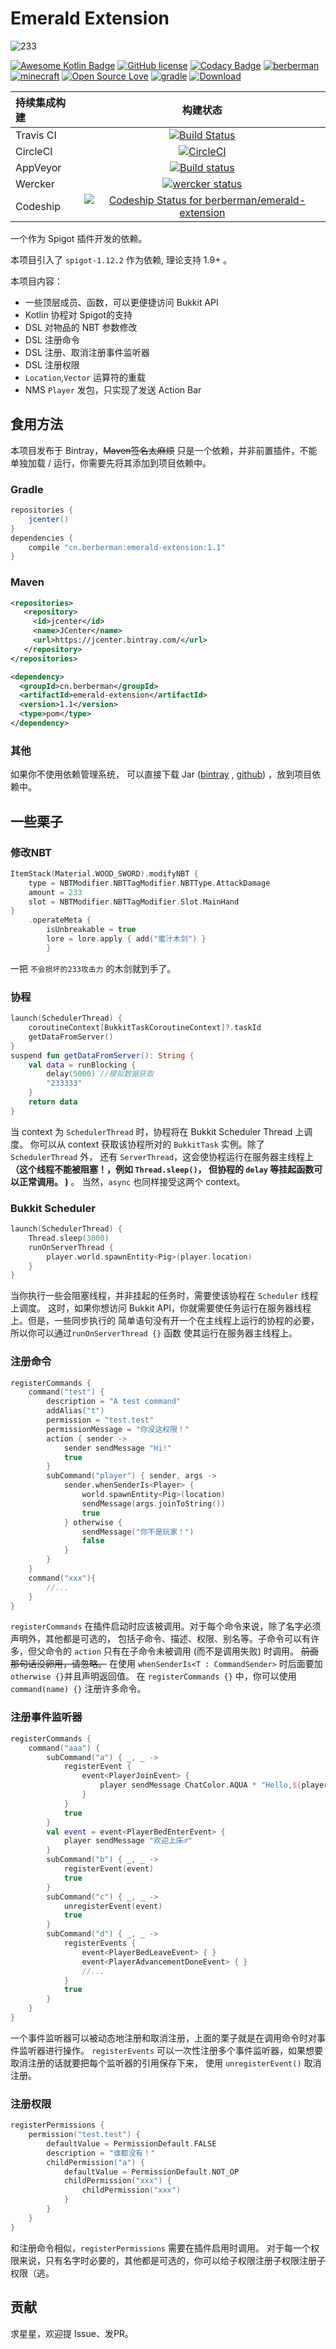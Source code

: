 # Emerald Extension
![233](https://d1u5p3l4wpay3k.cloudfront.net/minecraft_zh_gamepedia/6/6a/Emerald.png?version=c18f3d42d9893b84e783362697408421)

[![Awesome Kotlin Badge](https://kotlin.link/awesome-kotlin.svg)](https://github.com/KotlinBy/awesome-kotlin)
[![GitHub license](https://img.shields.io/badge/license-Apache%20License%202.0-blue.svg?style=flat)](http://www.apache.org/licenses/LICENSE-2.0)
[![Codacy Badge](https://api.codacy.com/project/badge/Grade/7b4f22765ae44af4bd84103daddb00c7)](https://www.codacy.com/app/berberman/emerald-extension?utm_source=github.com&amp;utm_medium=referral&amp;utm_content=berberman/emerald-extension&amp;utm_campaign=Badge_Grade)
[![berberman](https://img.shields.io/badge/powered_by-berberman-orange.svg)](https://github.com/berberman)
[![minecraft](https://img.shields.io/badge/minecraft-1.12.2-yellowgreen.svg)](https://www.spigotmc.org/)
[![Open Source Love](https://badges.frapsoft.com/os/v1/open-source.svg?v=103)](https://github.com/berberman/emerald-extension)
[![gradle](https://img.shields.io/badge/gradle-4.4-brightgreen.svg)](https://gradle.org/)
[![Download](https://api.bintray.com/packages/berberman/maven/emerald-extension/images/download.svg)](https://bintray.com/berberman/maven/emerald-extension/_latestVersion)

持续集成构建|构建状态
:---|:---:
Travis CI|[![Build Status](https://travis-ci.org/berberman/emerald-extension.svg?branch=master)](https://travis-ci.org/berberman/emerald-extension)
CircleCI|[![CircleCI](https://circleci.com/gh/berberman/emerald-extension.svg?style=svg)](https://circleci.com/gh/berberman/emerald-extension)
AppVeyor|[![Build status](https://ci.appveyor.com/api/projects/status/o1x1hh6xx6koh4v0?svg=true)](https://ci.appveyor.com/project/berberman/emerald-extension)
Wercker|[![wercker status](https://app.wercker.com/status/820a6a6b02261bd3bfe88b9b5a066dce/s/master "wercker status")](https://app.wercker.com/project/byKey/820a6a6b02261bd3bfe88b9b5a066dce)
Codeship|[ ![Codeship Status for berberman/emerald-extension](https://app.codeship.com/projects/350b4220-ec8e-0135-f54a-6e606d5d3d05/status?branch=master)](https://app.codeship.com/projects/270349)

一个作为 Spigot 插件开发的依赖。

本项目引入了 `spigot-1.12.2` 作为依赖, 理论支持 1.9+ 。

本项目内容：
* 一些顶层成员、函数，可以更便捷访问 Bukkit API
* Kotlin 协程对 Spigot的支持
* DSL 对物品的 NBT 参数修改
* DSL 注册命令
* DSL 注册、取消注册事件监听器
* DSL 注册权限
* `Location`,`Vector` 运算符的重载
* NMS `Player` 发包，只实现了发送 Action Bar

## 食用方法
本项目发布于 Bintray，~~Maven签名太麻烦~~ 只是一个依赖，并非前置插件，不能单独加载 / 运行，你需要先将其添加到项目依赖中。
### Gradle
```groovy
repositories {
    jcenter()
}
dependencies {
    compile "cn.berberman:emerald-extension:1.1"
}
```
### Maven
```xml
<repositories>
   <repository>
     <id>jcenter</id>
     <name>JCenter</name>
     <url>https://jcenter.bintray.com/</url>
   </repository>
</repositories>

<dependency>
  <groupId>cn.berberman</groupId>
  <artifactId>emerald-extension</artifactId>
  <version>1.1</version>
  <type>pom</type>
</dependency>
```
### 其他
如果你不使用依赖管理系统，
可以直接下载 Jar ([bintray](https://bintray.com/berberman/maven/emerald-extension/_latestVersion) ,
[github](https://github.com/berberman/emerald-extension/releases)) ，放到项目依赖中。
## 一些栗子
### 修改NBT
```kotlin
ItemStack(Material.WOOD_SWORD).modifyNBT {
    type = NBTModifier.NBTTagModifier.NBTType.AttackDamage
	amount = 233
	slot = NBTModifier.NBTTagModifier.Slot.MainHand
}
    .operateMeta {
  		isUnbreakable = true
  	    lore = lore.apply { add("蜜汁木剑") }
  	    }
```
一把 `不会损坏的233攻击力` 的木剑就到手了。
### 协程
```kotlin
launch(SchedulerThread) {
	coroutineContext[BukkitTaskCoroutineContext]?.taskId
	getDataFromServer()
}
suspend fun getDataFromServer(): String {
    val data = runBlocking {
	    delay(5000) //模拟数据获取
	    "233333"
	}
    return data
}
```
当 context 为 `SchedulerThread` 时，协程将在 Bukkit Scheduler Thread 上调度。
你可以从 context 获取该协程所对的 `BukkitTask` 实例。除了`SchedulerThread` 外，
还有 `ServerThread`，这会使协程运行在服务器主线程上 **（这个线程不能被阻塞！，例如 `Thread.sleep()`，
但协程的 `delay` 等挂起函数可以正常调用。 )** 。
当然，`async` 也同样接受这两个 context。
### Bukkit Scheduler
```kotlin
launch(SchedulerThread) {
	Thread.sleep(3000)
	runOnServerThread {
		player.world.spawnEntity<Pig>(player.location)
	}
}
```
当你执行一些会阻塞线程，并非挂起的任务时，需要使该协程在 `Scheduler` 线程上调度。
这时，如果你想访问 Bukkit API，你就需要使任务运行在服务器线程上。但是，一些同步执行的
简单语句没有开一个在主线程上运行的协程的必要，所以你可以通过`runOnServerThread {}` 函数
使其运行在服务器主线程上。
### 注册命令
```kotlin
registerCommands {
    command("test") {
		description = "A test command"
		addAlias("t")
		permission = "test.test"
		permissionMessage = "你没这权限！"
		action { sender ->
			sender sendMessage "Hi!"
			true
		}
		subCommand("player") { sender, args ->
			sender.whenSenderIs<Player> {
				world.spawnEntity<Pig>(location)
				sendMessage(args.joinToString())
				true
			} otherwise {
				sendMessage("你不是玩家！")
				false
			}
		}
	}
	command("xxx"){
		//...
	}
}
```
`registerCommands` 在插件启动时应该被调用。对于每个命令来说，除了名字必须声明外，其他都是可选的，
包括子命令、描述、权限、别名等。子命令可以有许多，但父命令的 `action` 只有在子命令未被调用 (而不是调用失败) 时调用。
~~前面那句话没卵用，请忽略。~~ 在使用 `whenSenderIs<T : CommandSender>` 时后面要加 `otherwise {}`并且声明返回值。
在 `registerCommands {}` 中，你可以使用 `command(name) {}` 注册许多命令。
### 注册事件监听器
```kotlin
registerCommands {
	command("aaa") {
		subCommand("a") { _, _ ->
			registerEvent {
				event<PlayerJoinEvent> {
					player sendMessage ChatColor.AQUA * "Hello,${player.name}!"
				}
			}
			true
		}
		val event = event<PlayerBedEnterEvent> {
			player sendMessage "欢迎上床♂"
		}
		subCommand("b") { _, _ ->
    		registerEvent(event)
			true
		}
		subCommand("c") { _, _ ->
			unregisterEvent(event)
			true
		}
		subCommand("d") { _, _ ->
			registerEvents {
				event<PlayerBedLeaveEvent> { }
				event<PlayerAdvancementDoneEvent> { }
				//...
			}
			true
		}
	}
}
```
一个事件监听器可以被动态地注册和取消注册，上面的栗子就是在调用命令时对事件监听器进行操作。
`registerEvents` 可以一次性注册多个事件监听器，如果想要取消注册的话就要把每个监听器的引用保存下来，
使用 `unregisterEvent()` 取消注册。
### 注册权限
```kotlin
registerPermissions {
	permission("test.test") {
		defaultValue = PermissionDefault.FALSE
		description = "谁都没有！"
		childPermission("a") {
			defaultValue = PermissionDefault.NOT_OP
			childPermission("xxx") {
				childPermission("xxx")
			}
		}
	}
}
```
和注册命令相似，`registerPermissions` 需要在插件启用时调用。
对于每一个权限来说，只有名字时必要的，其他都是可选的，你可以给子权限注册子权限注册子权限（逃。
## 贡献
求星星，欢迎提 Issue、发PR。
